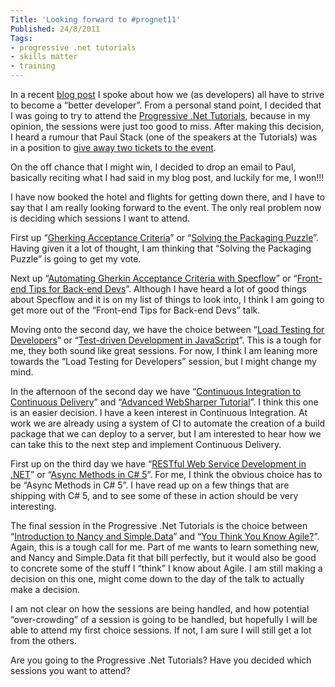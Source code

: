 ```yaml
---
Title: 'Looking forward to #prognet11'
Published: 24/8/2011
Tags:
- progressive .net tutorials
- skills matter
- training
---
```


In a recent [blog post](http://www.gep13.co.uk/blog/becoming-a-better-developer) I spoke about how we (as developers) all have to strive to become a “better developer”. From a personal stand point, I decided that I was going to try to attend the [Progressive .Net Tutorials](http://skillsmatter.com/event/open-source-dot-net/progressive-dot-net-tutorials-2011), because in my opinion, the sessions were just too good to miss. After making this decision, I heard a rumour that Paul Stack (one of the speakers at the Tutorials) was in a position to [give away two tickets to the event](http://www.paulstack.co.uk/blog/post/win-a-ticket-to-progressivenet-tutorials.aspx).

On the off chance that I might win, I decided to drop an email to Paul, basically reciting what I had said in my blog post, and luckily for me, I won!!!

I have now booked the hotel and flights for getting down there, and I have to say that I am really looking forward to the event. The only real problem now is deciding which sessions I want to attend.

First up “[Gherking Acceptance Criteria](http://skillsmatter.com/podcast/open-source-dot-net/defining-acceptance-criteria-in-gherkin)” or “[Solving the Packaging Puzzle](http://skillsmatter.com/podcast/open-source-dot-net/patterns-and-practices-of-package-management)”. Having given it a lot of thought, I am thinking that “Solving the Packaging Puzzle” is going to get my vote.

Next up “[Automating Gherkin Acceptance Criteria with Specflow](http://skillsmatter.com/podcast/open-source-dot-net/coming-soon-2032)” or “[Front-end Tips for Back-end Devs](http://skillsmatter.com/podcast/open-source-dot-net/front-end-tips-for-back-end-devs)”. Although I have heard a lot of good things about Specflow and it is on my list of things to look into, I think I am going to get more out of the “Front-end Tips for Back-end Devs” talk.

Moving onto the second day, we have the choice between “[Load Testing for Developers](http://skillsmatter.com/podcast/open-source-dot-net/load-testing-for-developers)” or “[Test-driven Development in JavaScript](http://skillsmatter.com/podcast/open-source-dot-net/test-driven-development-in-javascript)”. This is a tough for me, they both sound like great sessions. For now, I think I am leaning more towards the “Load Testing for Developers” session, but I might change my mind.

In the afternoon of the second day we have “[Continuous Integration to Continuous Delivery](http://skillsmatter.com/podcast/open-source-dot-net/ci-to-cd)” and “[Advanced WebSharper Tutorial](http://skillsmatter.com/podcast/open-source-dot-net/advanced-websharper-tutorial-2359)”. I think this one is an easier decision. I have a keen interest in Continuous Integration. At work we are already using a system of CI to automate the creation of a build package that we can deploy to a server, but I am interested to hear how we can take this to the next step and implement Continuous Delivery.

First up on the third day we have “[RESTful Web Service Development in .NET](http://skillsmatter.com/podcast/open-source-dot-net/restful-web-service-development-in-dot-net)” or “[Async Methods in C# 5](http://skillsmatter.com/podcast/open-source-dot-net/async-methods-in-c-sharp-5-2389)”. For me, I think the obvious choice has to be “Async Methods in C# 5”. I have read up on a few things that are shipping with C# 5, and to see some of these in action should be very interesting.

The final session in the Progressive .Net Tutorials is the choice between “[Introduction to Nancy and Simple.Data](http://skillsmatter.com/podcast/open-source-dot-net/introduction-to-nancy-and-simple-data)” and “[You Think You Know Agile?](http://skillsmatter.com/podcast/open-source-dot-net/you-think-you-know-agile)”. Again, this is a tough call for me. Part of me wants to learn something new, and Nancy and Simple.Data fit that bill perfectly, but it would also be good to concrete some of the stuff I “think” I know about Agile. I am still making a decision on this one, might come down to the day of the talk to actually make a decision.

I am not clear on how the sessions are being handled, and how potential “over-crowding” of a session is going to be handled, but hopefully I will be able to attend my first choice sessions. If not, I am sure I will still get a lot from the others.

Are you going to the Progressive .Net Tutorials? Have you decided which sessions you want to attend?
